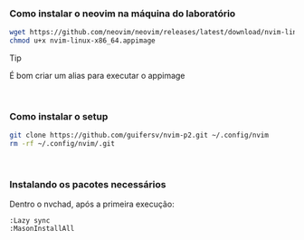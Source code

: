 ### Como instalar o neovim na máquina do laboratório
```bash
wget https://github.com/neovim/neovim/releases/latest/download/nvim-linux-x86_64.appimage
chmod u+x nvim-linux-x86_64.appimage
```
> [!TIP]
> É bom criar um alias para executar o appimage
<br/>

### Como instalar o setup
```bash
git clone https://github.com/guifersv/nvim-p2.git ~/.config/nvim
rm -rf ~/.config/nvim/.git
```
<br/>

### Instalando os pacotes necessários
Dentro o nvchad, após a primeira execução:
```nvim
:Lazy sync
:MasonInstallAll
```
